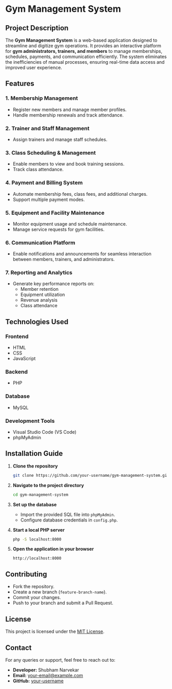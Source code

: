# Gym Management System

## Project Description
The **Gym Management System** is a web-based application designed to streamline and digitize gym operations. It provides an interactive platform for **gym administrators, trainers, and members** to manage memberships, schedules, payments, and communication efficiently. The system eliminates the inefficiencies of manual processes, ensuring real-time data access and improved user experience.

## Features

### 1. Membership Management
- Register new members and manage member profiles.
- Handle membership renewals and track attendance.

### 2. Trainer and Staff Management
- Assign trainers and manage staff schedules.

### 3. Class Scheduling & Management
- Enable members to view and book training sessions.
- Track class attendance.

### 4. Payment and Billing System
- Automate membership fees, class fees, and additional charges.
- Support multiple payment modes.

### 5. Equipment and Facility Maintenance
- Monitor equipment usage and schedule maintenance.
- Manage service requests for gym facilities.

### 6. Communication Platform
- Enable notifications and announcements for seamless interaction between members, trainers, and administrators.

### 7. Reporting and Analytics
- Generate key performance reports on:
  - Member retention
  - Equipment utilization
  - Revenue analysis
  - Class attendance

## Technologies Used
### Frontend
- HTML
- CSS
- JavaScript

### Backend
- PHP

### Database
- MySQL

### Development Tools
- Visual Studio Code (VS Code)
- phpMyAdmin

## Installation Guide
1. **Clone the repository**
   ```sh
   git clone https://github.com/your-username/gym-management-system.git
   ```
2. **Navigate to the project directory**
   ```sh
   cd gym-management-system
   ```
3. **Set up the database**
   - Import the provided SQL file into `phpMyAdmin`.
   - Configure database credentials in `config.php`.

4. **Start a local PHP server**
   ```sh
   php -S localhost:8000
   ```
5. **Open the application in your browser**
   ```
   http://localhost:8000
   ```

## Contributing
- Fork the repository.
- Create a new branch (`feature-branch-name`).
- Commit your changes.
- Push to your branch and submit a Pull Request.

## License
This project is licensed under the [MIT License](LICENSE).

## Contact
For any queries or support, feel free to reach out to:
- **Developer:** Shubham Narvekar  
- **Email:** [your-email@example.com](mailto:your-email@example.com)  
- **GitHub:** [your-username](https://github.com/your-username)
